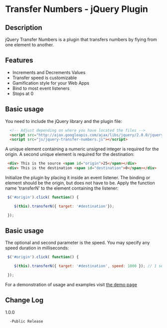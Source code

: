 # Transfer Numbers - jQuery Plugin

## Description

jQuery Transfer Numbers is a plugin that transfers numbers by flying from one element to another.

## Features 

* Increments and Decrements Values
* Transfer speed is customizable
* Gamification style for your Web Apps
* Bind to most event listeners
* Stops at 0

## Basic usage 

You need to include the jQuery library and the plugin file:

```html
  <!-- Adjust depending on where you have located the files -->
  <script src="http://ajax.googleapis.com/ajax/libs/jquery/2.0.0/jquery.min.js"></script>
  <script src="js/jquery-transfer-numbers.js"></script>
```


A unique element containing a numeric unsigned integer is required for the origin. A second unique element is required for the destination:
```html
 <div> This is the source <span id="origin">25</span></div>
 <div> This is the destination <span id="destination">0</span></div>
```

Initialize the plugin by placing it inside an event listener.  The binding or element should be the origin, but does not have to be.   Apply the function name 'transferN' to the element containing the listener:
```javascript
 $('#origin').click( function() {

    $(this).transferN({ target: '#destination'});

 });
``` 

## Basic usage 

The optional and second parameter is the speed.  You may specify any speed duration in milliseconds:
```javascript
 $('#origin').click( function() {

    $(this).transferN({ target: '#destination', speed: 1000 }); // 1 second per flying digit

 });
```

For a demonstration of usage and examples visit [the demo page](http://runastartup.com/transfer-numbers/)

## Change Log
1.0.0
```html
  -Public Release
```
